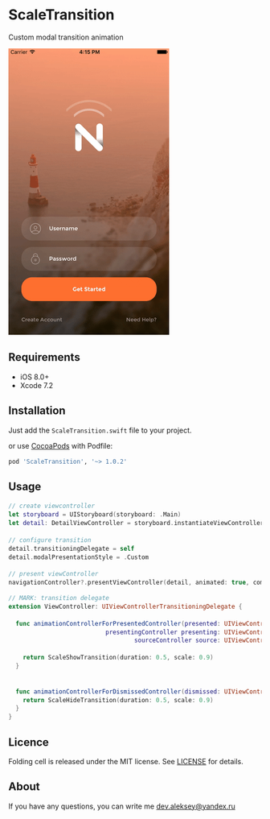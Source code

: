 # ScaleTransition

Custom modal transition animation

![Animation](Source/ScaleTransition.gif)

## Requirements

- iOS 8.0+
- Xcode 7.2

## Installation

Just add the ``` ScaleTransition.swift ``` file to your project.

or use [CocoaPods](https://cocoapods.org) with Podfile:
``` ruby
pod 'ScaleTransition', '~> 1.0.2'
```

## Usage


``` swift
// create viewcontroller
let storyboard = UIStoryboard(storyboard: .Main)
let detail: DetailViewController = storyboard.instantiateViewController()
    
// configure transition    
detail.transitioningDelegate = self
detail.modalPresentationStyle = .Custom

// present viewController    
navigationController?.presentViewController(detail, animated: true, completion: nil)
```

``` swift
// MARK: transition delegate
extension ViewController: UIViewControllerTransitioningDelegate {
  
  func animationControllerForPresentedController(presented: UIViewController,
                           presentingController presenting: UIViewController,
                                   sourceController source: UIViewController) -> UIViewControllerAnimatedTransitioning? {
                                    
    return ScaleShowTransition(duration: 0.5, scale: 0.9)
  }

  
  func animationControllerForDismissedController(dismissed: UIViewController) -> UIViewControllerAnimatedTransitioning? {
    return ScaleHideTransition(duration: 0.5, scale: 0.9)
  }
}
```

## Licence

Folding cell is released under the MIT license.
See [LICENSE](./LICENSE) for details.

## About

If you have any questions, you can write me dev.aleksey@yandex.ru
